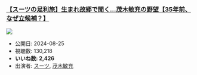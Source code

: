 ### [【スーツの足利旅】生まれ故郷で聞く…茂木敏充の野望【35年前、なぜ立候補？】](https://www.youtube.com/watch?v=XlxNeGDHteA)
[![](https://img.youtube.com/vi/XlxNeGDHteA/sddefault.jpg)](https://www.youtube.com/watch?v=XlxNeGDHteA)
-   公開日: 2024-08-25
-   視聴数: 130,218
-   **いいね数: 2,426**
-   出演者: [スーツ](/rehacq_fan/people/スーツ "wikilink"), [茂木敏充](/rehacq_fan/people/茂木敏充 "wikilink")
